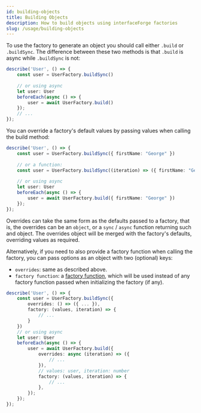 ```yaml
---
id: building-objects 
title: Building Objects 
description: How to build objects using interfaceForge factories 
slug: /usage/building-objects
---
```


To use the factory to generate an object you should call either `.build` or `.buildSync`. The difference between these
two methods is that `.build` is async while `.buildSync` is not:

```typescript title="User.spec.ts"
describe('User', () => {
    const user = UserFactory.buildSync()
    
    // or using async
    let user: User
    beforeEach(async () => {
        user = await UserFactory.build()
    });
    // ...
});
```

You can override a factory's default values by passing values when calling the build method:

```typescript title="User.spec.ts"
describe('User', () => {
    const user = UserFactory.buildSync({ firstName: "George" })
    
    // or a function:
    const user = UserFactory.buildSync((iteration) => ({ firstName: "George" + " " + iteration.toString() }))
    
    // or using async
    let user: User
    beforeEach(async () => {
        user = await UserFactory.build({ firstName: "George" })
    });
});
```

Overrides can take the same form as the defaults passed to a factory, that is, the overrides can be an `object`, or
a `sync` / `async` function returning such and object. The overrides object will be merged with the factory's defaults,
overriding values as required.

Alternatively, if you need to also provide a factory function when calling the factory, you can pass options as an
object with two (optional) keys:

- `overrides`: same as described above.
- `factory function`: a [factory function](#passing-a-factory-function), which will be used instead of any factory
  function passed when initializing the factory (if any).

```typescript title="User.spec.ts"
describe('User', () => {
    const user = UserFactory.buildSync({
        overrides: () => ({ ... }),
        factory: (values, iteration) => {
            // ...
        }
    })
    // or using async
    let user: User
    beforeEach(async () => {
        user = await UserFactory.build({
            overrides: async (iteration) => ({
                // ...
            }),
            // values: user, iteration: number
            factory: (values, iteration) => {
                // ...
            },
        });
    });
});
```
